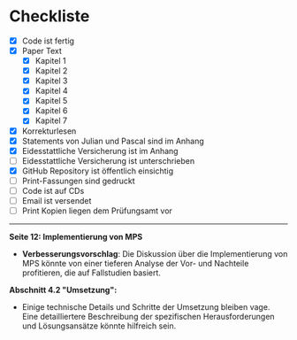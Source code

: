 # Checkliste

- [x] Code ist fertig
- [x] Paper Text
    - [x] Kapitel 1
    - [x] Kapitel 2
    - [x] Kapitel 3
    - [x] Kapitel 4
    - [x] Kapitel 5
    - [x] Kapitel 6
    - [x] Kapitel 7
- [x] Korrekturlesen
- [x] Statements von Julian und Pascal sind im Anhang
- [x] Eidesstattliche Versicherung ist im Anhang
- [ ] Eidesstattliche Versicherung ist unterschrieben
- [x] GitHub Repository ist öffentlich einsichtig
- [ ] Print-Fassungen sind gedruckt
- [ ] Code ist auf CDs
- [ ] Email ist versendet
- [ ] Print Kopien liegen dem Prüfungsamt vor

---

**Seite 12: Implementierung von MPS**
- **Verbesserungsvorschlag**: Die Diskussion über die Implementierung von MPS könnte von einer tieferen Analyse der Vor- und Nachteile profitieren, die auf Fallstudien basiert.


**Abschnitt 4.2 "Umsetzung":** 
- Einige technische Details und Schritte der Umsetzung bleiben vage. Eine detailliertere Beschreibung der spezifischen Herausforderungen und Lösungsansätze könnte hilfreich sein.
